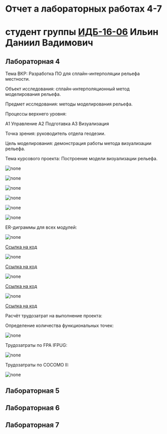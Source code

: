 # Отчет а лабораторных работах 4-7
# студент группы [ИДБ-16-06](https://github.com/stankin/design-2018/wiki/list-idb-16-06) Ильин Даниил Вадимович

## Лабораторная 4

Тема ВКР: Разработка ПО для сплайн-интерполяции рельефа местности.

Объект исследования: сплайн-интерполяционный метод моделирования рельефа.

Предмет исследования: методы моделирования рельефа.

Процессы верхнего уровня:

А1 Управление А2 Подготавка А3 Визуализация

Точка зрения: руководитель отдела геодезии.

Цель моделирования: демонстрация работы метода визуализации рельефа.

Тема курсового проекта: Построение модели визуализации рельефа.

![none](https://github.com/Daniil-Ilin/Kursovaja-Ilin.github.io/blob/master/01_A0.png)

![none](https://github.com/Daniil-Ilin/Kursovaja-Ilin.github.io/blob/master/02_A0.png)

![none](https://github.com/Daniil-Ilin/Kursovaja-Ilin.github.io/blob/master/03_A2-2.png)

![none](https://github.com/Daniil-Ilin/Kursovaja-Ilin.github.io/blob/master/04_A3-2.png)

![none](https://github.com/Daniil-Ilin/Kursovaja-Ilin.github.io/blob/master/05_A31-2.png)

![none](https://github.com/Daniil-Ilin/Kursovaja-Ilin.github.io/blob/master/06_A32.png)

ER-диграммы для всех модулей:

![none](https://github.com/Daniil-Ilin/Kursovaja-Ilin.github.io/blob/master/L6-1.png)

[Ссылка на код](https://github.com/Daniil-Ilin/Kursovaja-Ilin.github.io/blob/master/L6-1.txt)

![none](https://github.com/Daniil-Ilin/Kursovaja-Ilin.github.io/blob/master/L6-2.png)

[Ссылка на код](https://github.com/Daniil-Ilin/Kursovaja-Ilin.github.io/blob/master/L6-2.txt)

![none](https://github.com/Daniil-Ilin/Kursovaja-Ilin.github.io/blob/master/L6-3(2).png)

[Ссылка на код](https://github.com/Daniil-Ilin/Kursovaja-Ilin.github.io/blob/master/L6-3.txt)

![none](https://github.com/Daniil-Ilin/Kursovaja-Ilin.github.io/blob/master/L6-4.png)

[Ссылка на код](https://github.com/Daniil-Ilin/Kursovaja-Ilin.github.io/blob/master/L6-4.txt)

Расчёт трудозатрат на выполнение проекта:

Определение количества функциональных точек:

![none](https://github.com/Daniil-Ilin/Kursovaja-Ilin.github.io/blob/master/L7-1.png)

Трудозатраты по FPA IFPUG:

![none](https://github.com/Daniil-Ilin/Kursovaja-Ilin.github.io/blob/master/L7-2.png)

Трудозатраты по COCOMO II:

![none](https://github.com/Daniil-Ilin/Kursovaja-Ilin.github.io/blob/master/L7-3.png)

## Лабораторная 5

## Лабораторная 6

## Лабораторная 7
